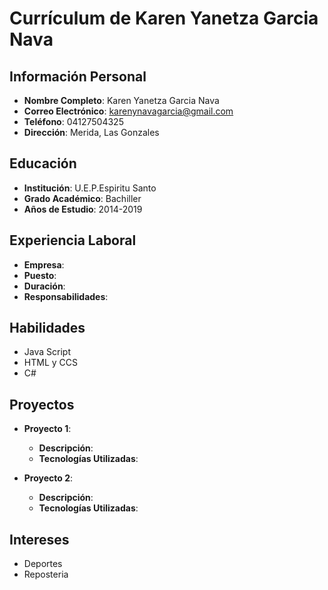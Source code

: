 # Currículum de Karen Yanetza Garcia Nava

## Información Personal
- **Nombre Completo**: Karen Yanetza Garcia Nava
- **Correo Electrónico**: karenynavagarcia@gmail.com
- **Teléfono**: 04127504325
- **Dirección**: Merida, Las Gonzales

## Educación
- **Institución**: U.E.P.Espiritu Santo
- **Grado Académico**: Bachiller
- **Años de Estudio**: 2014-2019

## Experiencia Laboral
- **Empresa**: 
- **Puesto**:
- **Duración**: 
- **Responsabilidades**:

## Habilidades
- Java Script
- HTML y CCS
- C#

## Proyectos
- **Proyecto 1**:
  - **Descripción**: 
  - **Tecnologías Utilizadas**:

- **Proyecto 2**: 
  - **Descripción**: 
  - **Tecnologías Utilizadas**: 

## Intereses
- Deportes
- Reposteria
  
